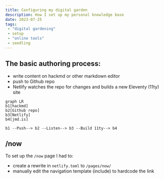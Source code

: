 ```yaml
---
title: Configuring my digital garden
description: How I set up my personal knowledge base
date: 2023-07-25
tags:
 - "digital gardening"
 - setup
 - "online tools"
 - seedling
---
```

## The basic authoring process:
- write content on hackmd or other markdown editor
- push to Github repo
- Netlify watches the repo for changes and builds a new Eleventy (11ty) site

```mermaid
graph LR
b1[hackmd]
b2[Github repo]
b3[Netlify]
b4[jmd.is]

b1 --Push--> b2 --Listen--> b3 --Build 11ty--> b4
```
## /now
To set up the `/now` page I had to:
- create a rewrite in `netlify.toml` to `/pages/now/`
- manually edit the navigation template (include) to hardcode the link

